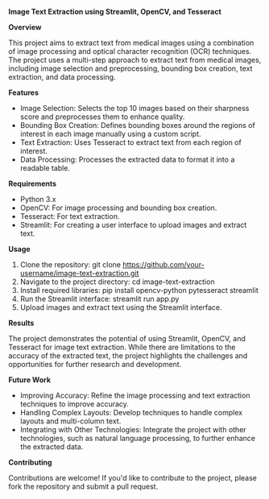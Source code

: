 **Image Text Extraction using Streamlit, OpenCV, and Tesseract**

**Overview**

This project aims to extract text from medical images using a combination of image processing and optical character recognition (OCR) techniques. The project uses a multi-step approach to extract text from medical images, including image selection and preprocessing, bounding box creation, text extraction, and data processing.

**Features**

- Image Selection: Selects the top 10 images based on their sharpness score and preprocesses them to enhance quality.
- Bounding Box Creation: Defines bounding boxes around the regions of interest in each image manually using a custom script.
- Text Extraction: Uses Tesseract to extract text from each region of interest.
- Data Processing: Processes the extracted data to format it into a readable table.

**Requirements**

- Python 3.x
- OpenCV: For image processing and bounding box creation.
- Tesseract: For text extraction.
- Streamlit: For creating a user interface to upload images and extract text.

**Usage**

1. Clone the repository: git clone https://github.com/your-username/image-text-extraction.git
2. Navigate to the project directory: cd image-text-extraction
3. Install required libraries: pip install opencv-python pytesseract streamlit
4. Run the Streamlit interface: streamlit run app.py
5. Upload images and extract text using the Streamlit interface.

**Results**

The project demonstrates the potential of using Streamlit, OpenCV, and Tesseract for image text extraction. While there are limitations to the accuracy of the extracted text, the project highlights the challenges and opportunities for further research and development.

**Future Work**

- Improving Accuracy: Refine the image processing and text extraction techniques to improve accuracy.
- Handling Complex Layouts: Develop techniques to handle complex layouts and multi-column text.
- Integrating with Other Technologies: Integrate the project with other technologies, such as natural language processing, to further enhance the extracted data.

**Contributing**

Contributions are welcome! If you'd like to contribute to the project, please fork the repository and submit a pull request.
